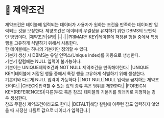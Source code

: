 # 🐬 제약조건
제약조건은 테이블에 입력되는 데이터가 사용자가 원하는 조건을 만족하는 데이터만 입력되는 것을 보장한다. 제양조건은 데이터의 무결정을 유지하기 위한 DBMS의 보편적인 방법이다.
|제약조건|설명|
|-|-|
|PRIMARY KEY|테이블에 저장된 행들 중에서 특정 행을 고유하게 식별하기 위해서 사용한다.<br>한 테이블에는 하나의 기본키만 정의할 수 있다.<br>기본키 생성 시 DBMS는 유일 인덱스(Unique index)를 자동으로 생성한다.<br>기본키 칼럼에는 NULL 입력이 불가능하다.<br>기본이는 UNIQUE제약조건과 NOT NULL 제약조건을 만족해야한다.|
|UNIQUE KEY|테이블에 저장된 행들 중에서 특정 행을 고유하게 식별하기 위해 생성한다.<br>기본키와 다르게 NULL 입력이 가능하다.|
|NOT NULL|NULL 입력을 금지하는 제약조건이다.|
|CHECK|입력할 수 있는 값의 종류 혹은 범위를 제한한다.|
|FOREIGN KEY(REFERENCES)|다른(부모 혹은 참조) 테이블의 기본키를 외래키로 지정하는 경우 생성한다.<br>참조 무결성 제약조건이라고도 한다.|
|DEFALT|해당 칼럼에 아무런 값도 입력하지 않았을 때 지정한 디폴트 값으로 데이터가 입력된다.|